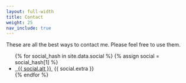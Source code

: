 ```yaml
---
layout: full-width
title: Contact
weight: 25
nav_include: true
---
```


These are all the best ways to contact me. Please feel free to use them. 

<ul>
{% for social_hash in site.data.social %}
{% assign social = social_hash[1] %}
  <li>
    <a href="{{ social.prevar }}{{ social.var }}" {% if social.target %}target="{{ social.target }}"{% endif %}>
      <span class="{{ social.icon }}"></span>&nbsp;&nbsp;{{ social.alt }}
    </a>&nbsp;{{ social.extra }}
  </li>
{% endfor %}
</ul>

<!--<a href="{{ social.link }}"><span class="{{social.icon}}"></span>&nbsp;{{ social.var }}</a>
<a href="https://twitter.com/{{ site.twitter_username }}"><span class="icon-twitter"></span>&nbsp;{{ site.twitterusername }}</a>
<a href="tel:"
<a href="https://github.com/{{ site.github_username }}"><span class="icon-github"></span>&nbsp;{{ site.githubusername }}</a> -->
